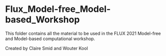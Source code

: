 # Flux_Model-free_Model-based_Workshop
This folder contains all the material to be used in the FLUX 2021 Model-free and Model-based computational workshop.

Created by Claire Smid and Wouter Kool
